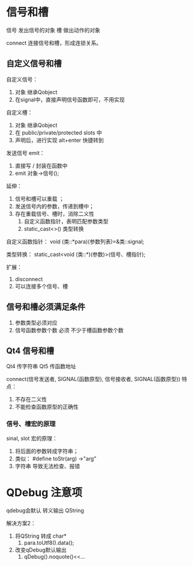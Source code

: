 # 信号和槽
信号 发出信号的对象
槽   做出动作的对象

connect 连接信号和槽，形成连锁关系。

## 自定义信号和槽
自定义信号：
1. 对象 继承Qobject 
2. 在signal中，直接声明信号函数即可，不用实现

自定义槽：
1. 对象 继承Qobject
2. 在 public/private/protected slots 中
3. 声明后，进行实现  alt+enter 快捷转到

发送信号 emit：
1. 直接写 / 封装在函数中
2. emit 对象->信号();


延伸：
1. 信号和槽可以重载 ；
2. 发送信号内的参数，传递到槽中；
3. 存在重载信号、槽时，消除二义性
    1. 自定义函数指针，表明匹配参数类型
    2. static_cast<>() 类型转换
    
自定义函数指针：
void (类::*para)(参数列表)=&类::signal;

类型转换：
static_cast<void (类::*)(参数)>(信号、槽指针);


扩展：
1. disconnect
2. 可以连接多个信号、槽
    
## 信号和槽必须满足条件
1. 参数类型必须对应
2. 信号函数参数个数 必须 不少于槽函数参数个数


## Qt4 信号和槽
Qt4 传字符串
Qt5 传函数地址

connect(信号发送者, SIGNAL(函数原型), 信号接收者, SIGNAL(函数原型))
特点：
1. 不存在二义性
2. 不能检查函数原型的正确性



### 信号、槽宏的原理
sinal, slot 宏的原理：
1. 将后面的参数转成字符串；
2. 类似： #define toStr(arg)    ->"arg"  
3. 字符串 导致无法检查、报错


# QDebug  注意项
qdebug会默认 转义输出 QString

解决方案2：
1. 将QString 转成 char*
    1. para.toUtf8().data();
1. 改变qDebug默认输出
    1. qDebug().noquote()<<...